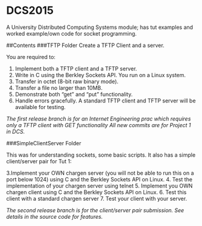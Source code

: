 # DCS2015
A University Distributed Computing Systems module; has tut examples and worked example/own code for socket programming.

##Contents
###TFTP Folder
Create a TFTP Client and a server.

You are required to:
1. Implement both a TFTP client and a TFTP server.
2. Write in C using the Berkley Sockets API. You run on a Linux system.
3. Transfer in octet (8-bit raw binary mode).
4. Transfer a file no larger than 10MB.
5. Demonstrate both “get” and “put” functionality.
6. Handle errors gracefully.
A standard TFTP client and TFTP server will be available for testing.

_The first release branch is for an Internet Engineering prac which requires only a TFTP client with GET functionality_
_All new commits are for Project 1 in DCS._

###SimpleClientServer Folder

This was for understanding sockets, some basic scripts. It also has a simple client/server pair for Tut 1:

3.Implement your OWN chargen server (you will not be able to run this on a port below 1024) using C and the Berkley Sockets API on Linux.
4. Test the implementation of your chargen server using telnet
5. Implement you OWN chargen client using C and the Berkley Sockets API on Linux.
6. Test this client with a standard chargen server
7. Test your client with your server.

_The second release branch is for the client/server pair submission. See details in the source code for features._ 

